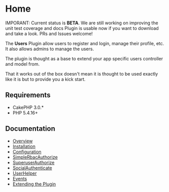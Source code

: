 Home
====

IMPORANT: Current status is **BETA**. We are still working on improving the unit test coverage and docs
Plugin is usable now if you want to download and take a look. PRs and Issues welcome!

The **Users** Plugin allow users to register and login, manage their profile, etc. It also allows admins to manage the users.

The plugin is thought as a base to extend your app specific users controller and model from.

That it works out of the box doesn't mean it is thought to be used exactly like it is but to provide you a kick start.

Requirements
------------

* CakePHP 3.0.*
* PHP 5.4.16+

Documentation
-------------

* [Overview](Documentation/Overview.md)
* [Installation](Documentation/Installation.md)
* [Configuration](Documentation/Configuration.md)
* [SimpleRbacAuthorize](Documentation/SimpleRbacAuthorize.md)
* [SuperuserAuthorize](Documentation/SuperuserAuthorize.md)
* [SocialAuthenticate](Documentation/SocialAuthenticate.md)
* [UserHelper](Documentation/UserHelper.md)
* [Events](Documentation/Events.md)
* [Extending the Plugin](Documentation/Extending-the-Plugin.md)
